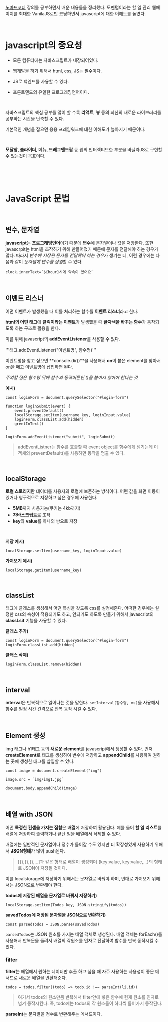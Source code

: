 <br>

[노마드코더](https://nomadcoders.co/javascript-for-beginners) 강의를 공부하면서 배운 내용들을 정리했다. 모멘텀이라는 할 일 관리 웹페이지를 최대한 VanilaJS로만 코딩하면서 javascript에 대한 이해도를 높였다.

<br>

# javascript의 중요성

+ 모든 컴퓨터에는 자바스크립트가 내장되어있다.

+ 웹개발을 하기 위해서 html, css, JS는 필수이다.

+ JS로 백엔드를 사용할 수 있다.

+ 프론트엔드의 유일한 프로그래밍언어이다.

<br>

자바스크립트의 핵심 공부를 많이 할 수록 **리액트**, **뷰** 등의 최신의 새로운 라이브러리를 공부하는 시간을 단축할 수 있다.

기본적인 개념을 잡으면 응용 프레임워크에 대한 이해도가 높아지기 때문이다.

<br>

**모달창, 슬라이더, 메뉴, 드래그앤드랍** 등 웹의 인터렉티브한 부분을 바닐라JS로 구현할 수 있는것이 목표이다.

<br>

<br>

<br>

# JavaScript 문법

<br>

## 변수, 문자열

**javascript**는 **프로그래밍언어**이기 때문에 **변수**에 문자열이나 값을 저장한다.
또한 javascrpit는 html을 조작하기 위해 만들어졌기 때문에 문자를 전달해야 하는 경우가 많다. 따라서 *변수에 저장된 문자를 전달해야 하는 경우*가 생기는 데, 이런 경우에는 다음과 같이 *문자열에 변수를 삽입*할 수 있다.

```
clock.innerText=`${hour}시에 약속이 있어요`
```

<br>

## 이벤트 리스너

어떤 이벤트가 발생했을 때 이를 처리하는 함수를 **이벤트 리스너**라고 한다.

**html의 어떤 태그**에 **클릭이라는 이벤트**가 발생했을 때 **글자색을 바꾸는 함수**가 동작되도록 하는 구조로 활용을 한다.

이를 위해 javascript의 **addEventListener**를 사용할 수 있다.

'''태그.addEventListener("이벤트명", 함수명)'''

이벤트명을 찾고 싶으면 **console.dir()**을 사용해서 **on**이 붙은 element를 찾아서 on을 떼고 이벤트명에 삽입하면 된다.

*주의할 점은 함수명 뒤에 함수의 동작버튼인 ()을 붙이지 않아야 한다는 것*

**예시)**

```
const loginForm = document.querySelector("#login-form")

function loginSubmit(event) {
    event.preventDefault()
    localStorage.setItem(username_key, loginInput.value)
    loginForm.classList.add(hidden)
    greetInText()
}

loginForm.addEventListener("submit", loginSubmit)
```

> addEventListner는 함수를 호출할 때 event object를 함수에게 넘기는데 이 객체의 preventDefault()를 사용하면 동작을 멈출 수 있다.

<br>

## localStorage

**로컬 스토리지**란 데이터를 사용자의 로컬에 보존하는 방식이다.
어떤 값을 화면 이동이 있거나 영구적으로 저장하고 싶은 경우에 사용한다.

+ **5MB**까지 사용가능(쿠키는 4kb까지)
+ **자바스크립트**로 조작
+ **key**와 **value**를 하나의 쌍으로 저장

<br>

**저장 예시)**
```
localStorage.setItem(username_key, loginInput.value)
```

**가져오기 예시)**
```
localStorage.getItem(username_key)
```

<br>

## classList

태그에 클래스를 생성해서 어떤 특성을 갖도록 css를 설정해준다. 어떠한 경우에는 설정한 css의 속성이 적용되기도 하고, 안되기도 하도록 만들기 위해서 javascript의 **classLsit** 기능을 사용할 수 있다.


**클래스 추가)**
```
const loginForm = document.querySelector("#login-form")
loginForm.classList.add(hidden)
```

**클래스 삭제)**
```
loginForm.classList.remove(hidden)
```

<br>

## interval

**interval**은 반복적으로 일어나는 것을 말한다. 
```setInterval(함수명, ms)```을 사용해서 함수를 일정 시간 간격으로 반복 동작 시킬 수 있다.

<br>

## Element 생성

img 태그나 h1태그 등의 **새로운 element**를 javascript에서 생성할 수 있다. 먼저 **createElement**로 태그를 생성하여 변수에 저장하고 **appendChild**를 사용하여 원하는 곳에 생성한 태그를 삽입할 수 있다.

```
const image = document.createElement("img")

image.src = `img/img1.jpg`

document.body.appendChild(image)
```

<br>

## 배열 with JSON

어떤 **특정한 컨셉을 가지는 집합**은 **배열**에 저장하여 활용된다.
예를 들어 **할 일 리스트**를 배열에 저장하여 출력하거나 끝난 일을 배열에서 삭제할 수 있다.

배열에는 일반적인 문자열이나 정수가 들어갈 수도 있지만 더 확장성있게 사용하기 위해서 **JSON형태**가 많이 push된다.

> [{},{},{},...]과 같은 형태로 배열이 생성되며 {key:value, key:value,...}의 형태로 JSON이 저장될 것이다.

이를 localstorage에 저장하기 위해서는 문자열로 바꿔야 하며, 반대로 가져오기 위해서는 JSON으로 변환해야 한다.

**todos에 저장된 배열을 문자열로 바꿔서 저장하기)**
```
localStorage.setItem(Todos_key, JSON.stringify(todos))
```

**savedTodos에 저장된 문자열을 JSON으로 변환하기)**
```
const parsedTodos = JSON.parse(savedTodos)
```

```parsedTodos```는 JSON 원소를 가지는 배열 객체로 생성된다. 배열 객체는 forEach()를 사용해서 반복문을 돌려서 배열의 각원소를 인자로 전달하여 함수를 반복 동작시킬 수 있다.

### filter

**filter**는 배열에서 원하는 데이터만 추출 하고 싶을 때 자주 사용하는 사용성이 좋은 메서드로 새로운 배열을 반환해준다.

```
todos = todos.filter((todo) => todo.id !== parseInt(li.id))
```

> 여기서 todos의 원소만큼 반복해서 filter안에 넣은 함수에 현재 원소를 인자로 넘겨 동작시킨다. 즉, todo에는 todos의 각 원소들이 하나씩 들어가서 동작된다.

**parseInt**는 문자열을 정수로 변환해주는 메서드이다.

